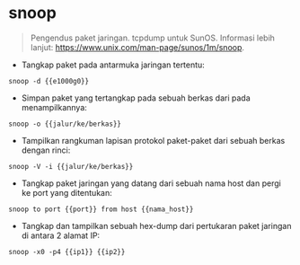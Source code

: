 # snoop

> Pengendus paket jaringan.
> tcpdump untuk SunOS.
> Informasi lebih lanjut: <https://www.unix.com/man-page/sunos/1m/snoop>.

- Tangkap paket pada antarmuka jaringan tertentu:

`snoop -d {{e1000g0}}`

- Simpan paket yang tertangkap pada sebuah berkas dari pada menampilkannya:

`snoop -o {{jalur/ke/berkas}}`

- Tampilkan rangkuman lapisan protokol paket-paket dari sebuah berkas dengan rinci:

`snoop -V -i {{jalur/ke/berkas}}`

- Tangkap paket jaringan yang datang dari sebuah nama host dan pergi ke port yang ditentukan:

`snoop to port {{port}} from host {{nama_host}}`

- Tangkap dan tampilkan sebuah hex-dump dari pertukaran paket jaringan di antara 2 alamat IP:

`snoop -x0 -p4 {{ip1}} {{ip2}}`
